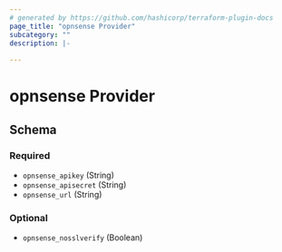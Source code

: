 ```yaml
---
# generated by https://github.com/hashicorp/terraform-plugin-docs
page_title: "opnsense Provider"
subcategory: ""
description: |-
  
---
```


# opnsense Provider





<!-- schema generated by tfplugindocs -->
## Schema

### Required

- `opnsense_apikey` (String)
- `opnsense_apisecret` (String)
- `opnsense_url` (String)

### Optional

- `opnsense_nosslverify` (Boolean)
